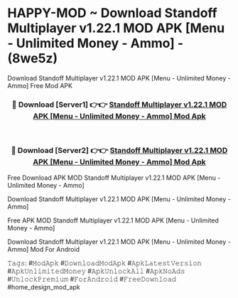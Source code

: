 # HAPPY-MOD ~ Download Standoff Multiplayer v1.22.1 MOD APK [Menu - Unlimited Money - Ammo] - (8we5z)
Download Standoff Multiplayer v1.22.1 MOD APK [Menu - Unlimited Money - Ammo] Free Mod APK

<div align="center">
<h3>🔴 Download [Server1] 👉👉 <a href="https://apk-comot.site?title=Standoff_Multiplayer_v1.22.1_MOD_APK_[Menu_-_Unlimited_Money_-_Ammo]">Standoff Multiplayer v1.22.1 MOD APK [Menu - Unlimited Money - Ammo] Mod Apk</a></h3><br>

<h3>🔴 Download [Server2] 👉👉 <a href="https://apk-comot.site?title=Standoff_Multiplayer_v1.22.1_MOD_APK_[Menu_-_Unlimited_Money_-_Ammo]">Standoff Multiplayer v1.22.1 MOD APK [Menu - Unlimited Money - Ammo] Mod Apk</a></h3>
</div>


Free Download APK MOD Standoff Multiplayer v1.22.1 MOD APK [Menu - Unlimited Money - Ammo]

Download Standoff Multiplayer v1.22.1 MOD APK [Menu - Unlimited Money - Ammo] 

Free APK MOD Standoff Multiplayer v1.22.1 MOD APK [Menu - Unlimited Money - Ammo] 

Download Standoff Multiplayer v1.22.1 MOD APK [Menu - Unlimited Money - Ammo] Mod For Android

𝚃𝚊𝚐𝚜: #𝙼𝚘𝚍𝙰𝚙𝚔 #𝙳𝚘𝚠𝚗𝚕𝚘𝚊𝚍𝙼𝚘𝚍𝙰𝚙𝚔 #𝙰𝚙𝚔𝙻𝚊𝚝𝚎𝚜𝚝𝚅𝚎𝚛𝚜𝚒𝚘𝚗 #𝙰𝚙𝚔𝚄𝚗𝚕𝚒𝚖𝚒𝚝𝚎𝚍𝙼𝚘𝚗𝚎𝚢 #𝙰𝚙𝚔𝚄𝚗𝚕𝚘𝚌𝚔𝙰𝚕𝚕 #𝙰𝚙𝚔𝙽𝚘𝙰𝚍𝚜 #𝚄𝚗𝚕𝚘𝚌𝚔𝙿𝚛𝚎𝚖𝚒𝚞𝚖 #𝙵𝚘𝚛𝙰𝚗𝚍𝚛𝚘𝚒𝚍 #𝙵𝚛𝚎𝚎𝙳𝚘𝚠𝚗𝚕𝚘𝚊𝚍 #home_design_mod_apk